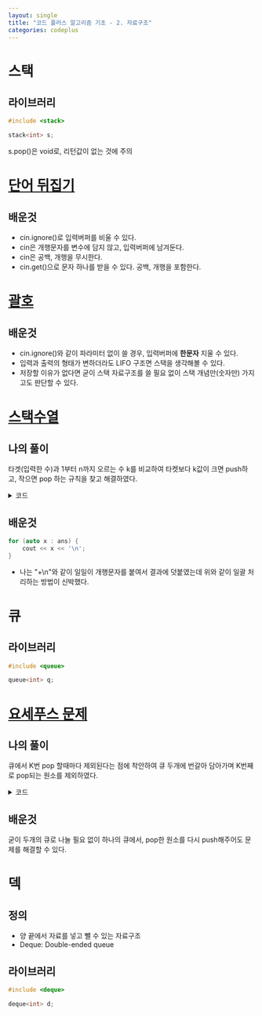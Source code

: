 ```yaml
---
layout: single
title: "코드 플러스 알고리즘 기초 - 2. 자료구조"
categories: codeplus
---
```


# 스택
## 라이브러리
```c++
#include <stack>

stack<int> s;
```
s.pop()은 void로, 리턴값이 없는 것에 주의


# [단어 뒤집기](https://www.acmicpc.net/problem/9093)
## 배운것
* cin.ignore()로 입력버퍼를 비울 수 있다.
* cin은 개행문자를 변수에 담지 않고, 입력버퍼에 남겨둔다.
* cin은 공백, 개행을 무시한다.
* cin.get()으로 문자 하나를 받을 수 있다. 공백, 개행을 포함한다.


# [괄호](https://www.acmicpc.net/problem/9012)
## 배운것
* cin.ignore()와 같이 파라미터 없이 쓸 경우, 입력버퍼에 **한문자** 지울 수 있다.
* 입력과 출력의 형태가 변하더라도 LIFO 구조면 스택을 생각해볼 수 있다.
* 저장할 이유가 없다면 굳이 스택 자료구조를 쓸 필요 없이 스택 개념만(숫자만) 가지고도 판단할 수 있다.


# [스택수열](https://www.acmicpc.net/problem/1874)
## 나의 풀이
타겟(입력한 수)과 1부터 n까지 오르는 수 k를 비교하여 
타켓보다 k값이 크면 push하고, 작으면 pop 하는 규칙을 찾고 해결하였다. 
<details markdown="1">
<summary>코드</summary>

```c++
#include <iostream>
#include <stack>
#include <string>

using namespace std;

string StackSequence(int t)
{
    stack<int> s;
    string str = "";
    int target, idx = 1;

    while(t--)
    {
        cin >> target;

        if(idx > target)
        {
            if(s.top() != target)
            {
                return "NO";
            }
            s.pop();
            str += "-\n";
        }
        else
        {
            for(; idx <= target; idx++)
            {
                s.push(idx);
                str += "+\n";
            }
            s.pop();
            str += "-\n";
        }

    }
    return str;
}

int main()
{
    ios_base::sync_with_stdio(false);
    cin.tie(NULL);

    int t;
    cin >> t;

    cout << StackSequence(t);
    return 0;
}

```
</details>

## 배운것
```c++
for (auto x : ans) {
    cout << x << '\n';
}
```
* 나는 "+\n"와 같이 일일이 개행문자를 붙여서 결과에 덧붙였는데 위와 같이 일괄 처리하는 방법이 신박했다.


# 큐
## 라이브러리
```c++
#include <queue>

queue<int> q;
```

# [요세푸스 문제](https://www.acmicpc.net/problem/1158)
## 나의 풀이
큐에서 K번 pop 할때마다 제외된다는 점에 착안하여 큐 두개에 번갈아 담아가며 K번째로 pop되는 원소를 제외하였다.
<details markdown="1">
<summary>코드</summary>

```c++
#include <iostream>
#include <string>
#include <queue>

using namespace std;

int main()
{
    ios_base::sync_with_stdio(false);
    // cin.tie(NULL);
    queue<int> q1, q2;

    string str = "<";
    int cnt = 0;
    int N, K;

    cin >> N >> K;

    for(int i = 1; i <= N; i++)
    {
        q1.push(i);
    }

    while(!q1.empty() || !q2.empty())
    {
        while(!q1.empty())
        {
            cnt++;
            if(cnt == K)
            {
                str += to_string(q1.front());
                if(q1.size() + q2.size() != 1)
                    str += ", ";
                q1.pop();
                cnt = 0;
            }
            else
            {
                q2.push(q1.front());
                q1.pop();
            }
        }
        while(!q2.empty())
        {
            cnt++;
            if(cnt == K)
            {
                str += to_string(q2.front());
                if(q1.size() + q2.size() != 1)
                    str += ", ";
                q2.pop();
                cnt = 0;
            }
            else
            {
                q1.push(q2.front());
                q2.pop();
            }
        }
    }
    
    str += ">";
    cout << str;

    return 0;
}
```
</details>

## 배운것
굳이 두개의 큐로 나눌 필요 없이 하나의 큐에서, pop한 원소를 다시 push해주어도 문제를 해결할 수 있다.


# 덱
## 정의
* 양 끝에서 자료를 넣고 뺄 수 있는 자료구조
* Deque: Double-ended queue

## 라이브러리
```c++
#include <deque>

deque<int> d;
```